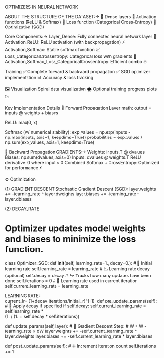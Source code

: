 OPTIMIZERS IN NEURAL NETWORK


ABOUT THE STRUCTURE OF THE DATASET:->
🔹 Dense layers
🔹 Activation functions (ReLU & Softmax)
🔹 Loss function (Categorical Cross-Entropy)
🔹 Optimization (SGD)

Core Components:->
Layer_Dense: Fully connected neural network layer 🔗
Activation_ReLU: ReLU activation (with backpropagation) ⚡
Activation_Softmax: Stable softmax function 📈
Loss_CategoricalCrossentropy: Categorical loss with gradients 🎯
Activation_Softmax_Loss_CategoricalCrossentropy: Efficient combo 🔥


Training
✅ Complete forward & backward propagation
✅ SGD optimizer implementation
📊 Accuracy & loss tracking


🖼️ Visualization
Spiral data visualization 🌪️
Optional training progress plots 📉



Key Implementation Details
🔁 Forward Propagation
Layer math:
output = inputs @ weights + biases

ReLU:
max(0, x)

Softmax (w/ numerical stability):
exp_values = np.exp(inputs - np.max(inputs, axis=1, keepdims=True))
probabilities = exp_values / np.sum(exp_values, axis=1, keepdims=True)



🔄 Backward Propagation
GRADIENTS:->
Weights: inputs.T @ dvalues
Biases: np.sum(dvalues, axis=0)
Inputs: dvalues @ weights.T
ReLU derivative: 0 where input < 0
Combined Softmax + CrossEntropy: Optimized for performance ⚡


⚙️ Optimization

(1) GRADIENT DESCENT
Stochastic Gradient Descent (SGD):
layer.weights += -learning_rate * layer.dweights
layer.biases += -learning_rate * layer.dbiases


(2) DECAY_RATE
# Optimizer updates model weights and biases to minimize the loss function.

class Optimizer_SGD:
    def __init__(self, learning_rate=1., decay=0.):
        # 🔢 Initial learning rate
        self.learning_rate = learning_rate
        # 📉 Learning rate decay (optional)
        self.decay = decay
        # ↪️ Tracks how many updates have been done
        self.iterations = 0
        # 🎯 Learning rate used in current iteration
        self.current_learning_rate = learning_rate


  LEARNING RATE:   
  current_lr= (1+decay⋅iterations/initial_lr)^(-1)
​
    def pre_update_params(self):
        # 🔁 Apply decay if specified
        if self.decay:
            self.current_learning_rate = self.learning_rate * \
                (1. / (1. + self.decay * self.iterations))

  def update_params(self, layer):
        # 🧮 Gradient Descent Step:
        # W = W - learning_rate × dW
        layer.weights += -self.current_learning_rate * layer.dweights
        layer.biases += -self.current_learning_rate * layer.dbiases

  def post_update_params(self):
        # ➕ Increment iteration count
        self.iterations += 1



